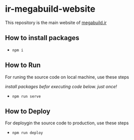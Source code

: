 # ir-megabuild-website

This repository is the main website of [megabuild.ir](megabuild.ir)

## How to install packages

- `npm i`

## How to Run

For runing the source code on local machine, use these steps

*install packages befor executing code below. just once!*

- `npm run serve`

## How to Deploy

For deploygin the source code to production, use these steps

- `npm run deploy`